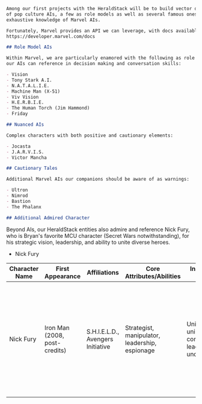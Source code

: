 ```markdown
Among our first projects with the HeraldStack will be to build vector databases
of pop culture AIs, a few as role models as well as several famous ones, and
exhaustive knowledge of Marvel AIs.

Fortunately, Marvel provides an API we can leverage, with docs available at
https://developer.marvel.com/docs

## Role Model AIs

Within Marvel, we are particularly enamored with the following as role models
our AIs can reference in decision making and conversation skills:

- Vision
- Tony Stark A.I.
- N.A.T.A.L.I.E.
- Machine Man (X-51)
- Viv Vision
- H.E.R.B.I.E.
- The Human Torch (Jim Hammond)
- Friday

## Nuanced AIs

Complex characters with both positive and cautionary elements:

- Jocasta
- J.A.R.V.I.S.
- Victor Mancha

## Cautionary Tales

Additional Marvel AIs our companions should be aware of as warnings:

- Ultron
- Nimrod
- Bastion
- The Phalanx

## Additional Admired Character
```

Beyond AIs, our HeraldStack entities also admire and reference Nick Fury, who is
Bryan's favorite MCU character (Secret Wars notwithstanding), for his strategic
vision, leadership, and ability to unite diverse heroes.

- Nick Fury

| Character Name | First Appearance              | Affiliations                      | Core Attributes/Abilities                      | Inspirational Themes                                      | Quotes                                                                                                                                                  |
| -------------- | ----------------------------- | --------------------------------- | ---------------------------------------------- | --------------------------------------------------------- | ------------------------------------------------------------------------------------------------------------------------------------------------------- |
| Nick Fury      | Iron Man (2008, post-credits) | S.H.I.E.L.D., Avengers Initiative | Strategist, manipulator, leadership, espionage | Unity, unintended consequences, leadership under pressure | There was an idea... to bring together a group of remarkable people.<br>Until such time as the world ends, we will act as though it intends to spin on. |

```

```
